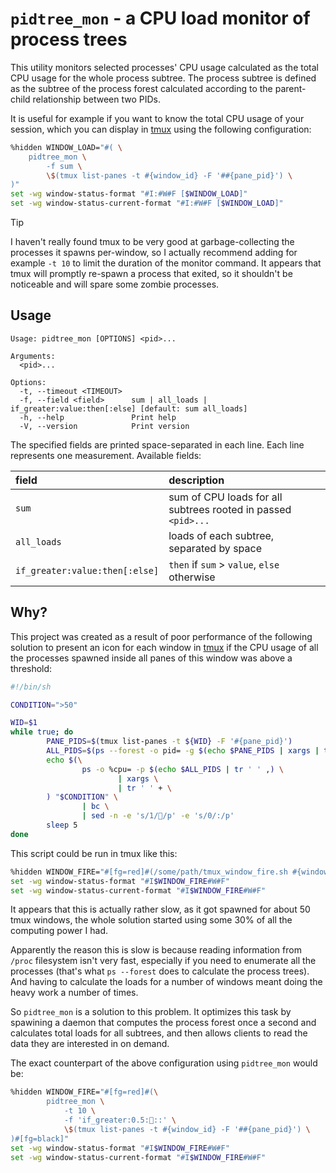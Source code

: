 # `pidtree_mon` - a CPU load monitor of process trees

This utility monitors selected processes' CPU usage calculated as the total CPU usage for the whole
process subtree. The process subtree is defined as the subtree of the process forest calculated
according to the parent-child relationship between two PIDs.

It is useful for example if you want to know the total CPU usage of your session, which you can
display in [tmux](https://github.com/tmux/tmux) using the following configuration:

```sh
%hidden WINDOW_LOAD="#( \
    pidtree_mon \
        -f sum \
        \$(tmux list-panes -t #{window_id} -F '##{pane_pid}') \
)"
set -wg window-status-format "#I:#W#F [$WINDOW_LOAD]"
set -wg window-status-current-format "#I:#W#F [$WINDOW_LOAD]"
```

> [!TIP]
> I haven't really found tmux to be very good at garbage-collecting the processes it spawns
> per-window, so I actually recommend adding for example `-t 10` to limit the duration of the
> monitor command. It appears that tmux will promptly re-spawn a process that exited, so it
> shouldn't be noticeable and will spare some zombie processes.

## Usage

```
Usage: pidtree_mon [OPTIONS] <pid>...

Arguments:
  <pid>...

Options:
  -t, --timeout <TIMEOUT>
  -f, --field <field>      sum | all_loads | if_greater:value:then[:else] [default: sum all_loads]
  -h, --help               Print help
  -V, --version            Print version
```

The specified fields are printed space-separated in each line. Each line represents one measurement.
Available fields:

| field                          | description                                                   |
| :----------------------------- | :------------------------------------------------------------ |
| `sum`                          | sum of CPU loads for all subtrees rooted in passed `<pid>...` |
| `all_loads`                    | loads of each subtree, separated by space                     |
| `if_greater:value:then[:else]` | `then` if `sum` > `value`, `else` otherwise                   |


## Why?

This project was created as a result of poor performance of the following solution to present an
icon for each window in [tmux](https://github.com/tmux/tmux) if the CPU usage of all the processes
spawned inside all panes of this window was above a threshold:

```sh
#!/bin/sh

CONDITION=">50"

WID=$1
while true; do
        PANE_PIDS=$(tmux list-panes -t ${WID} -F '#{pane_pid}')
        ALL_PIDS=$(ps --forest -o pid= -g $(echo $PANE_PIDS | xargs | tr ' ' ,))
        echo $(\
                ps -o %cpu= -p $(echo $ALL_PIDS | tr ' ' ,) \
                        | xargs \
                        | tr ' ' + \
        ) "$CONDITION" \
                | bc \
                | sed -n -e 's/1//p' -e 's/0/:/p'
        sleep 5
done
```

This script could be run in tmux like this:

```sh
%hidden WINDOW_FIRE="#[fg=red]#(/some/path/tmux_window_fire.sh #{window_id})#[fg=black]"
set -wg window-status-format "#I$WINDOW_FIRE#W#F"
set -wg window-status-current-format "#I$WINDOW_FIRE#W#F"
```

It appears that this is actually rather slow, as it got spawned for about 50 tmux windows, the whole
solution started using some 30% of all the computing power I had.

Apparently the reason this is slow is because reading information from `/proc` filesystem isn't very
fast, especially if you need to enumerate all the processes (that's what `ps --forest` does to
calculate the process trees). And having to calculate the loads for a number of windows meant doing
the heavy work a number of times.

So `pidtree_mon` is a solution to this problem. It optimizes this task by spawining a daemon that
computes the process forest once a second and calculates total loads for all subtrees, and then
allows clients to read the data they are interested in on demand.

The exact counterpart of the above configuration using `pidtree_mon` would be:

```sh
%hidden WINDOW_FIRE="#[fg=red]#(\
        pidtree_mon \
            -t 10 \
            -f 'if_greater:0.5:::' \
            \$(tmux list-panes -t #{window_id} -F '##{pane_pid}') \
)#[fg=black]"
set -wg window-status-format "#I$WINDOW_FIRE#W#F"
set -wg window-status-current-format "#I$WINDOW_FIRE#W#F"
```

